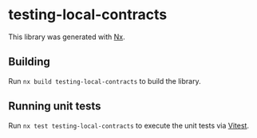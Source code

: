 # testing-local-contracts

This library was generated with [Nx](https://nx.dev).

## Building

Run `nx build testing-local-contracts` to build the library.

## Running unit tests

Run `nx test testing-local-contracts` to execute the unit tests via [Vitest](https://vitest.dev/).

